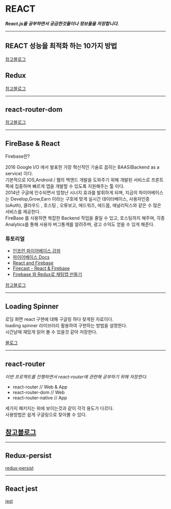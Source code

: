 # REACT

_**React.js을 공부하면서 궁금한것들이나 정보들을 저장합니다.**_

---

## REACT 성능을 최적화 하는 10가지 방법

[참고블로그](https://uzihoon.com/post/ef453fd0-ab14-11ea-98ac-61734eebc216)

## Redux

[참고블로그](https://medium.com/@jsh901220/react%EC%97%90-redux-%EC%A0%81%EC%9A%A9%ED%95%98%EA%B8%B0-a8e6efd745c9)

---

## react-router-dom

[참고블로그](https://velog.io/@kwonh/React-react-router-dom-%EC%8B%9C%EC%9E%91%ED%95%98%EA%B8%B0)

---

## FireBase & React

Firebase란?

2016 Google I/O 에서 발표한 가장 혁신적인 기술로 꼽히는 BAAS(Backend as a service) 이다.  
기본적으로 IOS,Android / 웹의 백엔드 개발을 도와주기 위해 개발된 서비스로 프론트쪽에 집중하며 빠르게 앱을 개발할 수 있도록 지원해주는 툴 이다.  
2014년 구글에 인수되면서 엄청난 시너지 효과를 발휘하게 되며, 지금의 파이어베이스는 Develop,Grow,Earn 이라는 구호에 맞게 실시간 데이터베이스, 사용자인증(oAuth), 클라우드 , 호스팅 , 오류보고, 에드워즈, 에드몹, 애널리틱스와 같은 수 많은 서비스를 제공한다.  
FireBase 를 사용하면 복잡한 Backend 작업을 줄일 수 있고, 호스팅까지 해주며, 각종 Analytics를 통해 사용자 버그통계를 알려주며, 광고 수익도 얻을 수 있게 해준다.

### 튜토리얼

- [인프런 파이어베이스 강좌](https://www.inflearn.com/course/%ED%8C%8C%EC%9D%B4%EC%96%B4%EB%B2%A0%EC%9D%B4%EC%8A%A4-%EA%B0%95%EC%A2%8C-%EC%9B%B9-%EC%96%B4%ED%94%8C%EB%A6%AC%EC%BC%80%EC%9D%B4%EC%85%98/)
- [파이어베이스 Docs](https://firebase.google.com/docs/?authuser=0)
- [React and Firebase](https://www.codementor.io/@yurio/all-you-need-is-react-firebase-4v7g9p4kf)
- [Firecast - React & Firebase](https://www.youtube.com/watch?v=mwNATxfUsgI)
- [Firebase 와 Redux로 채팅앱 만들기](https://medium.com/react-native-development/build-a-chat-app-with-firebase-and-redux-part-1-8a2197fb0f88)

[참고블로그](https://chanspark.github.io/2017/12/06/Firebase-%EA%B3%B5%EB%B6%80.html)

---

## Loading Spinner

로딩 화면 react 구현에 대해 구글링 하다 찾게된 자료이다.  
loading spinner 라이브러리 활용하여 구현하는 방법을 설명한다.  
시간날때 재밌게 읽어 볼 수 있을것 같아 저장한다.

[블로그](https://velog.io/@chloeee/%EB%A1%9C%EA%B7%B8%EC%9D%B8-Loading-spinner%EA%B5%AC%ED%98%84)

---

## react-router

_이번 프로젝트를 진행하면서 react-router에 관련해 공부하기 위해 저장한다._

- react-router          // Web & App
- react-router-dom      // Web
- react-router-native   // App

세가지 패키지는 위에 보이는것과 같이 각각 용도가 다르다.  
사용방법은 쉽게 구글링으로 찾아볼 수 있다.

## [참고블로그](https://velog.io/@kwonh/React-react-router-dom-%EC%8B%9C%EC%9E%91%ED%95%98%EA%B8%B0)

---
   
## Redux-persist
   
[redux-persist](https://www.npmjs.com/package/redux-persist)
   
---

## React jest
   
[jest](https://www.zerocho.com/category/React/post/583231469a87ec001834a0ec)
